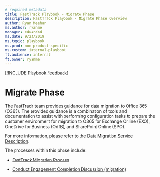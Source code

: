 ```yaml
---  
# required metadata  
title: FastTrack Playbook - Migrate Phase
description: FastTrack Playbook - Migrate Phase Overview
author: Ryan Meehan  
ms.author: ryanme  
manager: eduardod  
ms.date: 9/23/2019  
ms.topic: playbook  
ms.prod: non-product-specific  
ms.custom: internal-playbook  
ft.audience: internal  
ft.owner: ryanme
---  
```

[!INCLUDE [Playbook Feedback](./includes/questions-feedback.md)]
# Migrate Phase

The FastTrack team provides guidance for data migration to Office 365 (O365). The provided guidance is a combination of tools and documentation to assist with performing configuration tasks to prepare the customer environment for migration to O365 for Exchange Online (EXO), OneDrive for Business (OdfB), and SharePoint Online (SPO).

For more information, please refer to the [Data Migration Service Description](https://docs.microsoft.com/en-us/fasttrack/o365-data-migration).

The processes within this phase include:
- [FastTrack Migration Process](migrate-migration.md)

- [Conduct Engagement Completion Discussion (migration)](migrate-conduct-engagement-completion-discussion.md)

